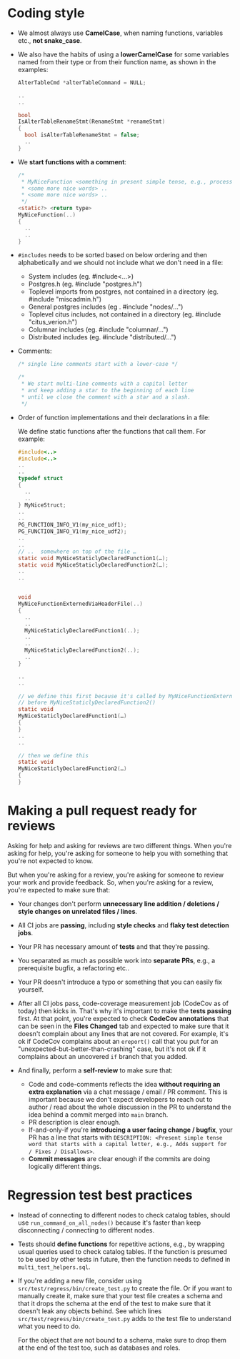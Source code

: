 # Coding style

* We almost always use **CamelCase**, when naming functions, variables etc., **not snake_case**.

* We also have the habits of using a **lowerCamelCase** for some variables named from their type or from their function name, as shown in the examples:

  ```c
  AlterTableCmd *alterTableCommand = NULL;
  
  ..
  ..
  
  bool
  IsAlterTableRenameStmt(RenameStmt *renameStmt)
  {
    bool isAlterTableRenameStmt = false;
    ..
  }
  ```

* We **start functions with a comment**:

  ```c
  /*
   * MyNiceFunction <something in present simple tense, e.g., processes / returns / checks / takes X as input / does Y> ..
   * <some more nice words> ..
   * <some more nice words> ..
   */
  <static?> <return type>
  MyNiceFunction(..)
  {
    ..
    ..
  }
  ```

* `#includes` needs to be sorted based on below ordering and then alphabetically  and we should not include what we don't need in a file:

  * System includes (eg. #include<...>)
  * Postgres.h (eg. #include "postgres.h")
  * Toplevel imports from postgres, not contained in a directory (eg. #include "miscadmin.h")
  * General postgres includes (eg . #include "nodes/...")
  * Toplevel citus includes, not contained in a directory (eg. #include "citus_verion.h")
  * Columnar includes (eg. #include "columnar/...")
  * Distributed includes (eg. #include "distributed/...")

* Comments:
  ```c
  /* single line comments start with a lower-case */

  /*
   * We start multi-line comments with a capital letter
   * and keep adding a star to the beginning of each line
   * until we close the comment with a star and a slash.
   */
  ```

* Order of function implementations and their declarations in a file:

  We define static functions after the functions that call them. For example:

  ```c
  #include<..>
  #include<..>
  ..
  ..
  typedef struct
  {
    ..
    ..
  } MyNiceStruct;
  ..
  ..
  PG_FUNCTION_INFO_V1(my_nice_udf1);
  PG_FUNCTION_INFO_V1(my_nice_udf2);
  ..
  ..
  // ..  somewhere on top of the file …
  static void MyNiceStaticlyDeclaredFunction1(…);
  static void MyNiceStaticlyDeclaredFunction2(…);
  ..
  ..


  void
  MyNiceFunctionExternedViaHeaderFile(..)
  {
    ..
    ..
    MyNiceStaticlyDeclaredFunction1(..);
    ..
    ..
    MyNiceStaticlyDeclaredFunction2(..);
    ..
  }

  ..
  ..

  // we define this first because it's called by MyNiceFunctionExternedViaHeaderFile()
  // before MyNiceStaticlyDeclaredFunction2()
  static void
  MyNiceStaticlyDeclaredFunction1(…)
  {
  }
  ..
  ..

  // then we define this
  static void
  MyNiceStaticlyDeclaredFunction2(…)
  {
  }
  ```

# Making a pull request ready for reviews

Asking for help and asking for reviews are two different things. When you're asking for help, you're asking for someone to help you with something that you're not expected to know.

But when you're asking for a review, you're asking for someone to review your work and provide feedback. So, when you're asking for a review, you're expected to make sure that:

* Your changes don't perform **unnecessary line addition / deletions / style changes on unrelated files / lines**.

* All CI jobs are **passing**, including **style checks** and **flaky test detection jobs**.

* Your PR has necessary amount of **tests** and that they're passing.

* You separated as much as possible work into **separate PRs**, e.g., a prerequisite bugfix, a refactoring etc..

* Your PR doesn't introduce a typo or something that you can easily fix yourself.

* After all CI jobs pass, code-coverage measurement job (CodeCov as of today) then kicks in. That's why it's important to make the **tests passing** first. At that point, you're expected to check **CodeCov annotations** that can be seen in the **Files Changed** tab and expected to make sure that it doesn't complain about any lines that are not covered. For example, it's ok if CodeCov complains about an `ereport()` call that you put for an "unexpected-but-better-than-crashing" case, but it's not ok if it complains about an uncovered `if` branch that you added.

* And finally, perform a **self-review** to make sure that:
  * Code and code-comments reflects the idea **without requiring an extra explanation** via a chat message / email / PR comment.
    This is important because we don't expect developers to reach out to author / read about the whole discussion in the PR to understand the idea behind a commit merged into `main` branch.
  * PR description is clear enough.
  * If-and-only-if you're **introducing a user facing change / bugfix**, your PR has a line that starts with `DESCRIPTION: <Present simple tense word that starts with a capital letter, e.g., Adds support for / Fixes / Disallows>`.
  * **Commit messages** are clear enough if the commits are doing logically different things.

# Regression test best practices

* Instead of connecting to different nodes to check catalog tables, should use `run_command_on_all_nodes()` because it's faster than keep disconnecting / connecting to different nodes.

* Tests should **define functions** for repetitive actions, e.g., by wrapping usual queries used to check catalog tables.
  If the function is presumed to be used by other tests in future, then the function needs to defined in `multi_test_helpers.sql`.

* If you're adding a new file, consider using `src/test/regress/bin/create_test.py` to create the file. Or if you want to manually create it, make sure that your test file creates a schema and that it drops the schema at the end of the test to make sure that it doesn't leak any objects behind. See which lines `src/test/regress/bin/create_test.py` adds to the test file to understand what you need to do.

  For the object that are not bound to a schema, make sure to drop them at the end of the test too, such as databases and roles.
